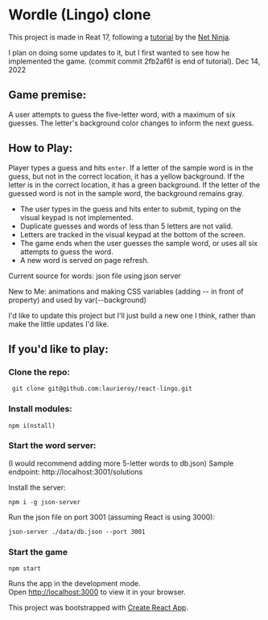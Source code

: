 # Wordle (Lingo) clone 
This project is made in Reat 17, following a [tutorial](https://www.youtube.com/playlist?list=PL4cUxeGkcC9gXdVXVJBmHpSI7zCEcjLUX) by the [Net Ninja](https://netninja.dev).

I plan on doing some updates to it, but I first wanted to see how he implemented the game. (commit commit 2fb2af6f is end of tutorial). Dec 14, 2022

## Game premise:
A user attempts to guess the five-letter word, with a maximum of six guesses. The letter's background color changes to inform the next guess. 

## How to Play:
Player types a guess and hits `enter`. If a letter of the sample word is in the guess, but not in the correct location, it has a yellow background. If the letter is in the correct location, it has a green background. If the letter of the guessed word is not in the sample word, the background remains gray.

- The user types in the guess and hits enter to submit, typing on the visual keypad is not implemented. 
- Duplicate guesses and words of less than 5 letters are not valid. 
- Letters are tracked in the visual keypad at the bottom of the screen.
- The game ends when the user guesses the sample word, or uses all six attempts to guess the word. 
- A new word is served on page refresh.

Current source for words: json file using json server



New to Me: animations and making CSS variables (adding -- in front of property) and used by var(--background)

I'd like to update this project but I'll just build a new one I think, rather than make the little updates I'd like.

## If you'd like to play:

### Clone the repo:

``` git clone git@github.com:laurieroy/react-lingo.git```

### Install modules:

```npm i(nstall)```

### Start the word server:

(I would recommend adding more 5-letter words to db.json)
Sample endpoint:  http://localhost:3001/solutions

Install the server:

```npm i -g json-server```

Run the json file on port 3001 (assuming React is using 3000):

```json-server ./data/db.json --port 3001```

### Start the game

```npm start```

Runs the app in the development mode.\
Open [http://localhost:3000](http://localhost:3000) to view it in your browser.

This project was bootstrapped with [Create React App](https://github.com/facebook/create-react-app).


